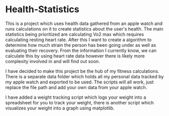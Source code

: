 # Health-Statistics

This is a project which uses health data gathered from an apple watch and runs calculations on it to create statistics about the user's health. The main statistics being prioritized are calculating Vo2 max which requires calculating resting heart rate. After this I want to create a algorithm to determine how much strain the person has been going under as well as evaluating their recovery. From the information I currently know, we can calculate this by using heart rate data however there is likely more complexity involved in and will find out soon.

I have decided to make this project be the hub of my fitness calculations. There is a separate data folder which holds all my personal data tracked by my apple watch and exported to be used. The scripts will all work, just replace the file path and add your own data from your apple watch. 

I have added a weight tracking script which logs your weight into a spreadsheet for you to track your weight, there is another script which visualizes your weight into a graph using matplotlib. 
